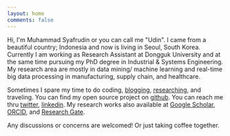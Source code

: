 ```yaml
---
layout: home
comments: false
---
```


Hi, I'm Muhammad Syafrudin or you can call me "Udin". I came from a beautiful country; Indonesia and now is living in Seoul, South Korea. Currently I am working as Research Assistant at Dongguk University and at the same time pursuing my PhD degree in Industrial & Systems Engineering. My research area are mostly in data mining/ machine learning and real-time big data processing in manufacturing, supply chain, and healthcare. 

Sometimes I spare my time to do coding, [blogging](/blog), [researching](/research), and traveling. You can find my open source project on [github](https://github.com/justudin). You can reach me thru [twitter](https://twitter.com/justudinlab), [linkedin](https://www.linkedin.com/in/justudin). My research works also available at [Google Scholar](https://scholar.google.co.kr/citations?user=WLTzkOMAAAAJ&hl=en), [ORCID](http://orcid.org/0000-0002-5640-4413), and [Research Gate](https://www.researchgate.net/profile/Muhammad_Syafrudin).

Any discussions or concerns are welcomed! Or just taking coffee together.






